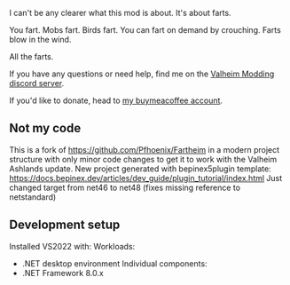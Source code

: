 I can't be any clearer what this mod is about. It's about farts.

You fart. Mobs fart. Birds fart. You can fart on demand by crouching. Farts blow in the wind.

All the farts.

If you have any questions or need help, find me on the [Valheim Modding discord server](https://discord.gg/89bBsvK5KC).

If you'd like to donate, head to [my buymeacoffee account](https://www.buymeacoffee.com/pfhoenix).

## Not my code
This is a fork of https://github.com/Pfhoenix/Fartheim in a modern project structure with only minor code changes to get it to work with the Valheim Ashlands update.
New project generated with bepinex5plugin template: https://docs.bepinex.dev/articles/dev_guide/plugin_tutorial/index.html
Just changed target from net46 to net48 (fixes missing reference to netstandard)

## Development setup
Installed VS2022 with:
Workloads:
- .NET desktop environment
Individual components:
- .NET Framework 8.0.x
